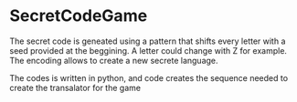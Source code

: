 # SecretCodeGame

The secret code is geneated using a pattern that shifts every letter with a seed provided at the beggining. A letter could change with Z for example. The encoding allows to create a new secrete language.

The codes is written in python, and code creates the sequence needed to create the transalator for the game
